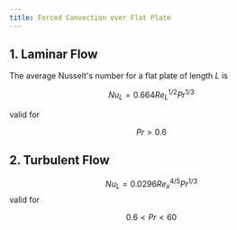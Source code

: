 ```yaml
---
title: Forced Convection over Flat Plate
---
```

## 1. Laminar Flow
The average Nusselt's number for a flat plate of length $L$ is

$$Nu_L=0.664Re_L^{1/2}Pr^{1/3}$$

valid for 

$$Pr > 0.6$$


## 2. Turbulent Flow

$$Nu_L=0.0296Re_x^{4/5}Pr^{1/3}$$
valid for 

$$0.6 < Pr < 60$$
